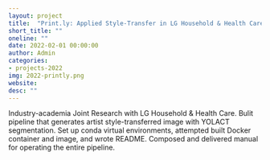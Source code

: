 ```yaml
---
layout: project
title:  "Print.ly: Applied Style-Transfer in LG Household & Health Care’s Mini Tattoo Printer"
short_title: ""
oneline: ""
date: 2022-02-01 00:00:00
author: Admin
categories:
- projects-2022
img: 2022-printly.png
website: 
desc: ""
---
```

Industry-academia Joint Research with LG Household & Health Care. Bulit pipeline that generates artist style-transferred image with YOLACT segmentation. Set up conda virtual environments, attempted built Docker container and image, and wrote README. Composed and delivered manual for operating the entire pipeline.